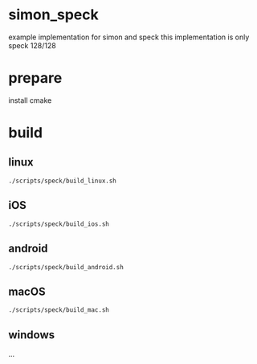 # simon_speck
example implementation for simon and speck
this implementation is only speck 128/128

# prepare

install cmake

# build
## linux

```
./scripts/speck/build_linux.sh
```

## iOS

```
./scripts/speck/build_ios.sh
```


## android

```
./scripts/speck/build_android.sh
```

## macOS

```
./scripts/speck/build_mac.sh
```

## windows

...


